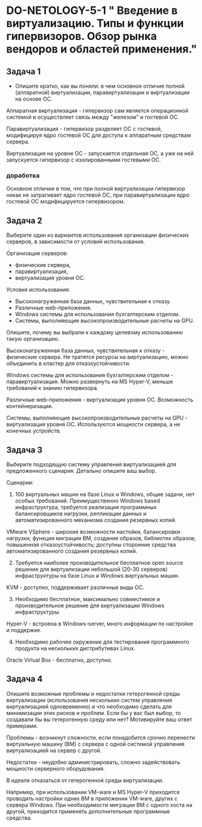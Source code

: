 # DO-NETOLOGY-5-1 " Введение в виртуализацию. Типы и функции гипервизоров. Обзор рынка вендоров и областей применения."

## Задача 1

- Опишите кратко, как вы поняли: в чем основное отличие полной (аппаратной) виртуализации, паравиртуализации и виртуализации на основе ОС.

Аппаратная виртуализация - гипервизор сам является операционной системой и осуществляет связь между "железом" и гостевой ОС.

Паравиртуализация - гипервизор разделяет ОС с гостевой, модифицируя ядро гостевой ОС для доступа к аппаратным средствам сервера. 

Виртуализация на уровне ОС - запускается отдельная ОС, а уже на ней запускуется гипервизор с изолированными гостевыми ОС.

### доработка

Основное отличие в том, что при полной виртуализации гипервизор никак не затрагивает ядро гостевой ОС, при паравиртуализации ядро гостевой ОС модифицируется гипервизором.

## Задача 2

Выберите один из вариантов использования организации физических серверов, в зависимости от условий использования.

Организация серверов:
- физические сервера,
- паравиртуализация,
- виртуализация уровня ОС.

Условия использования:
- Высоконагруженная база данных, чувствительная к отказу.
- Различные web-приложения.
- Windows системы для использования бухгалтерским отделом.
- Системы, выполняющие высокопроизводительные расчеты на GPU.

Опишите, почему вы выбрали к каждому целевому использованию такую организацию.

Высоконагруженная база данных, чувствительная к отказу - физические сервера. Не тратятся ресурсы на виртуализацию, можно объединить в кластер для отказоустойчивости.

Windows системы для использования бухгалтерским отделом - паравиртуализация. Можно развернуть на MS Hyper-V, меньше требований к знанию гипервизора.  

Различные web-приложения - виртуализация уровня ОС. Возможность контейнеризации.

Системы, выполняющие высокопроизводительные расчеты на GPU - виртуализация уровня ОС. Используются мощности сервера, а не конечных устройств.

## Задача 3

Выберите подходящую систему управления виртуализацией для предложенного сценария. Детально опишите ваш выбор.

Сценарии:

1. 100 виртуальных машин на базе Linux и Windows, общие задачи, нет особых требований. Преимущественно Windows based инфраструктура, требуется реализация программных балансировщиков нагрузки, репликации данных и автоматизированного механизма создания резервных копий.

VMware VSphere - широкие возможности настойки, балансировки нагрузки; функции миграции ВМ, создание образов, библиотек образов; повышенная отказоустойчивость; доступны сторонние средства автоматизированного создания резервных копий.

2. Требуется наиболее производительное бесплатное open source решение для виртуализации небольшой (20-30 серверов) инфраструктуры на базе Linux и Windows виртуальных машин.

KVM - доступно, поддерживает различные виды ОС.

3. Необходимо бесплатное, максимально совместимое и производительное решение для виртуализации Windows инфраструктуры.

Hyper-V - встроена в Windows-server, много информации по настройке и поддержке.

4. Необходимо рабочее окружение для тестирования программного продукта на нескольких дистрибутивах Linux.

Oracle Virlual Box - бесплатно, доступно.

## Задача 4

Опишите возможные проблемы и недостатки гетерогенной среды виртуализации (использования нескольких систем управления виртуализацией одновременно) и что необходимо сделать для минимизации этих рисков и проблем. Если бы у вас был выбор, то создавали бы вы гетерогенную среду или нет? Мотивируйте ваш ответ примерами.

Проблемы - возникнут сложности, если понадобится срочно перенести виртуальную машину (ВМ) с сервера с одной системой управления виртуализацией на сервер с другой. 

Недостатки - неудобно администрировать, сложно задействовать мощности серверного оборудования.

В идеале отказаться от гетерогенной среды виртуализации.

Например, при использовании VM-ware и MS Hyper-V приходится проводить настройки одних ВМ в приложении VM-ware, других с сервера Windows. При необходимости миграции ВМ с одного хоста на другой, приходится применять дополнительные программные средства. 

